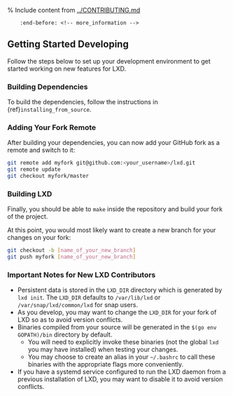 % Include content from [../CONTRIBUTING.md](../CONTRIBUTING.md)
```{include} ../CONTRIBUTING.md
    :end-before: <!-- more_information -->
```

## Getting Started Developing

Follow the steps below to set up your development environment to get started working on new features for LXD.

### Building Dependencies

To build the dependencies, follow the instructions in {ref}`installing_from_source`.

### Adding Your Fork Remote

After building your dependencies, you can now add your GitHub fork as a remote and switch to it:
```bash
git remote add myfork git@github.com:<your_username>/lxd.git
git remote update
git checkout myfork/master
```

### Building LXD

Finally, you should be able to `make` inside the repository and build your fork of the project.

At this point, you would most likely want to create a new branch for your changes on your fork:

```bash
git checkout -b [name_of_your_new_branch]
git push myfork [name_of_your_new_branch]
```

### Important Notes for New LXD Contributors

- Persistent data is stored in the `LXD_DIR` directory which is generated by `lxd init`. The `LXD_DIR` defaults to `/var/lib/lxd` or `/var/snap/lxd/common/lxd` for snap users.
- As you develop, you may want to change the `LXD_DIR` for your fork of LXD so as to avoid version conflicts.
- Binaries compiled from your source will be generated in the `$(go env GOPATH)/bin` directory by default.
    - You will need to explicitly invoke these binaries (not the global `lxd` you may have installed) when testing your changes.
    - You may choose to create an alias in your `~/.bashrc` to call these binaries with the appropriate flags more conveniently.
- If you have a systemd service configured to run the LXD daemon from a previous installation of LXD, you may want to disable it to avoid version conflicts.
